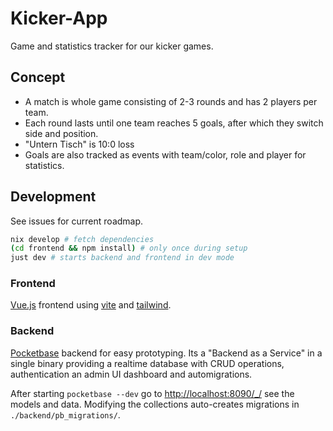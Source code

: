 # Kicker-App

Game and statistics tracker for our kicker games.

## Concept

- A match is whole game consisting of 2-3 rounds and has 2 players per team.
- Each round lasts until one team reaches 5 goals, after which they switch side and position.
- "Untern Tisch" is 10:0 loss
- Goals are also tracked as events with team/color, role and player for statistics.

## Development

See issues for current roadmap.

```bash
nix develop # fetch dependencies
(cd frontend && npm install) # only once during setup
just dev # starts backend and frontend in dev mode
```

### Frontend

[Vue.js](https://vuejs.org/guide/introduction.html) frontend using [vite](https://vite.dev/) and [tailwind](https://tailwindcss.com/).

### Backend

[Pocketbase](https://pocketbase.io/) backend for easy prototyping. Its a "Backend as a Service" in a single binary providing a realtime database with CRUD operations, authentication an admin UI dashboard and automigrations.

After starting `pocketbase --dev` go to [http://localhost:8090/\_/](http://localhost:8090/_/) see the models and data. Modifying the collections auto-creates migrations in `./backend/pb_migrations/`.

